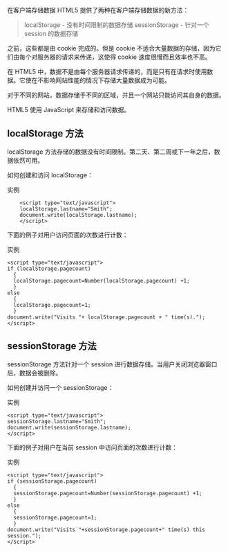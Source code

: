 在客户端存储数据
HTML5 提供了两种在客户端存储数据的新方法：

> localStorage - 没有时间限制的数据存储
sessionStorage - 针对一个 session 的数据存储

之前，这些都是由 cookie 完成的。但是 cookie 不适合大量数据的存储，因为它们由每个对服务器的请求来传递，这使得 cookie 速度很慢而且效率也不高。

在 HTML5 中，数据不是由每个服务器请求传递的，而是只有在请求时使用数据。它使在不影响网站性能的情况下存储大量数据成为可能。

对于不同的网站，数据存储于不同的区域，并且一个网站只能访问其自身的数据。

HTML5 使用 JavaScript 来存储和访问数据。

## localStorage 方法

localStorage 方法存储的数据没有时间限制。第二天、第二周或下一年之后，数据依然可用。

如何创建和访问 localStorage：

实例

```
    <script type="text/javascript">
    localStorage.lastname="Smith";
    document.write(localStorage.lastname);
    </script>
```

下面的例子对用户访问页面的次数进行计数：

实例

    <script type="text/javascript">
    if (localStorage.pagecount)
      {
      localStorage.pagecount=Number(localStorage.pagecount) +1;
      }
    else
      {
      localStorage.pagecount=1;
      }
    document.write("Visits "+ localStorage.pagecount + " time(s).");
    </script>

## sessionStorage 方法

sessionStorage 方法针对一个 session 进行数据存储。当用户关闭浏览器窗口后，数据会被删除。

如何创建并访问一个 sessionStorage：

实例

    <script type="text/javascript">
    sessionStorage.lastname="Smith";
    document.write(sessionStorage.lastname);
    </script>

下面的例子对用户在当前 session 中访问页面的次数进行计数：

实例
    
    <script type="text/javascript">
    if (sessionStorage.pagecount)
      {
      sessionStorage.pagecount=Number(sessionStorage.pagecount) +1;
      }
    else
      {
      sessionStorage.pagecount=1;
      }
    document.write("Visits "+sessionStorage.pagecount+" time(s) this session.");
    </script>
